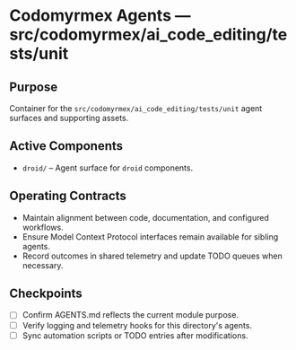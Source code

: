 # Codomyrmex Agents — src/codomyrmex/ai_code_editing/tests/unit

## Purpose
Container for the `src/codomyrmex/ai_code_editing/tests/unit` agent surfaces and supporting assets.

## Active Components
- `droid/` – Agent surface for `droid` components.

## Operating Contracts
- Maintain alignment between code, documentation, and configured workflows.
- Ensure Model Context Protocol interfaces remain available for sibling agents.
- Record outcomes in shared telemetry and update TODO queues when necessary.

## Checkpoints
- [ ] Confirm AGENTS.md reflects the current module purpose.
- [ ] Verify logging and telemetry hooks for this directory's agents.
- [ ] Sync automation scripts or TODO entries after modifications.
